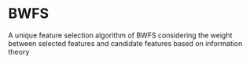 # BWFS
A unique feature selection algorithm of BWFS considering the weight between selected features and candidate features based on information theory
